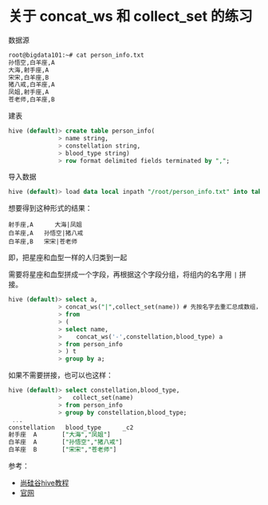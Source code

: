 # 关于 concat_ws 和 collect_set 的练习

数据源

```sh
root@bigdata101:~# cat person_info.txt
孙悟空,白羊座,A
大海,射手座,A
宋宋,白羊座,B
猪八戒,白羊座,A
凤姐,射手座,A
苍老师,白羊座,B
```

建表

```sql
hive (default)> create table person_info(
              > name string,
              > constellation string,
              > blood_type string)
              > row format delimited fields terminated by ",";
```

导入数据

```sql
hive (default)> load data local inpath "/root/person_info.txt" into table person_info;
```

想要得到这种形式的结果：

```
射手座,A	   大海|凤姐
白羊座,A   孙悟空|猪八戒
白羊座,B   宋宋|苍老师
```

即，把星座和血型一样的人归类到一起

需要将星座和血型拼成一个字段，再根据这个字段分组，将组内的名字用 `|` 拼接。


```sql
hive (default)> select a,
              > concat_ws("|",collect_set(name)) # 先按名字去重汇总成数组，再拼接
              > from
              > (
              > select name,
              >    concat_ws('-',constellation,blood_type) a
              > from person_info
              > ) t
              > group by a;
```

如果不需要拼接，也可以也这样：

```sql
hive (default)> select constellation,blood_type, 
              >   collect_set(name)
              > from person_info
              > group by constellation,blood_type;
 ...
constellation   blood_type      _c2
射手座  A       ["大海","凤姐"]
白羊座  A       ["孙悟空","猪八戒"]
白羊座  B       ["宋宋","苍老师"]             
```

参考：

- [尚硅谷hive教程](https://www.bilibili.com/video/BV1EZ4y1G7iL)
- [官网](https://cwiki.apache.org/confluence/display/Hive/LanguageManual+UDF)